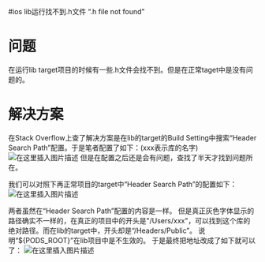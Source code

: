 #ios lib运行找不到.h文件 “.h file not found”
# 问题

在运行lib target项目的时候有一些.h文件会找不到。但是在正常taget中是没有问题的。

# 解决方案

在Stack Overflow上查了解决方案是在lib的target的Build Setting中搜索“Header Search Path”配置。于是笔者配置了如下：(xxx表示库的名字) <img src="https://img-blog.csdnimg.cn/20190622102438867.png?x-oss-process=image/watermark,type_ZmFuZ3poZW5naGVpdGk,shadow_10,text_aHR0cHM6Ly94dWppYWppYS5ibG9nLmNzZG4ubmV0,size_16,color_FFFFFF,t_70" alt="在这里插入图片描述"> 但是在配置之后还是会有问题，查找了半天才找到问题所在。

我们可以对照下再正常项目的target中“Header Search Path”的配置如下： <img src="https://img-blog.csdnimg.cn/20190622102339480.png?x-oss-process=image/watermark,type_ZmFuZ3poZW5naGVpdGk,shadow_10,text_aHR0cHM6Ly94dWppYWppYS5ibG9nLmNzZG4ubmV0,size_16,color_FFFFFF,t_70" alt="在这里插入图片描述">

两者虽然在“Header Search Path”配置的内容是一样。 但是真正灰色字体显示的路径确实不一样的，在真正的项目中的开头是"/Users/xxx"，可以找到这个库的绝对路径。而在lib的target中，开头却是“/Headers/Public”。 说明“${PODS_ROOT}”在lib项目中是不生效的。 于是最终把地址改成了如下就可以了： <img src="https://img-blog.csdnimg.cn/2019062210294131.png?x-oss-process=image/watermark,type_ZmFuZ3poZW5naGVpdGk,shadow_10,text_aHR0cHM6Ly94dWppYWppYS5ibG9nLmNzZG4ubmV0,size_16,color_FFFFFF,t_70" alt="在这里插入图片描述">